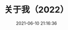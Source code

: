 ---
title: 关于我（2022）
date: 2021-06-10 21:16:36
permalink: /about/me
categories:
  - 关于
  - code
tags:
  - 关于我
---